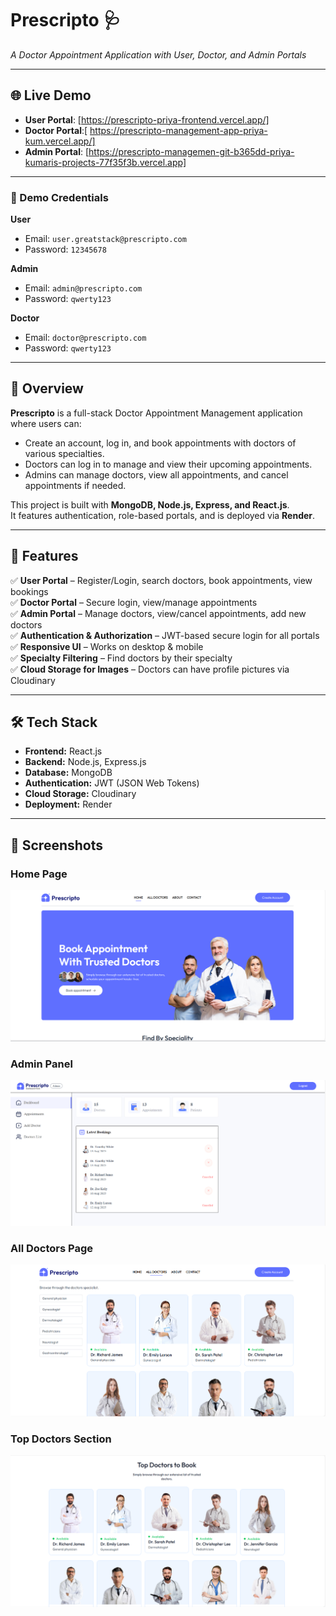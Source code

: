 # Prescripto 🩺
*A Doctor Appointment Application with User, Doctor, and Admin Portals*

---

## 🌐 Live Demo
- **User Portal**: [https://prescripto-priya-frontend.vercel.app/]
- **Doctor Portal**:[ https://prescripto-management-app-priya-kum.vercel.app/]
- **Admin Portal**:  [https://prescripto-managemen-git-b365dd-priya-kumaris-projects-77f35f3b.vercel.app]

---

### 🔑 Demo Credentials
**User**  
- Email: `user.greatstack@prescripto.com`  
- Password: `12345678`  

**Admin**  
- Email: `admin@prescripto.com`  
- Password: `qwerty123`  

**Doctor**  
- Email: `doctor@prescripto.com`  
- Password: `qwerty123`  

---

## 📌 Overview
**Prescripto** is a full-stack Doctor Appointment Management application where users can:
- Create an account, log in, and book appointments with doctors of various specialties.
- Doctors can log in to manage and view their upcoming appointments.
- Admins can manage doctors, view all appointments, and cancel appointments if needed.

This project is built with **MongoDB, Node.js, Express, and React.js**.  
It features authentication, role-based portals, and is deployed via **Render**.

---

## 🚀 Features
✅ **User Portal** – Register/Login, search doctors, book appointments, view bookings  
✅ **Doctor Portal** – Secure login, view/manage appointments  
✅ **Admin Portal** – Manage doctors, view/cancel appointments, add new doctors  
✅ **Authentication & Authorization** – JWT-based secure login for all portals  
✅ **Responsive UI** – Works on desktop & mobile  
✅ **Specialty Filtering** – Find doctors by their specialty  
✅ **Cloud Storage for Images** – Doctors can have profile pictures via Cloudinary  

---

## 🛠 Tech Stack
- **Frontend:** React.js  
- **Backend:** Node.js, Express.js  
- **Database:** MongoDB  
- **Authentication:** JWT (JSON Web Tokens)  
- **Cloud Storage:** Cloudinary  
- **Deployment:** Render  

---

## 📸 Screenshots

### Home Page
![Home Page](screenshots/homepage.png)

### Admin Panel
![Admin Panel](screenshots/adminpanel.png)

### All Doctors Page
![All Doctors](screenshots/alldoctors.png)

### Top Doctors Section
![Top Doctors](screenshots/topdoctors.png)

